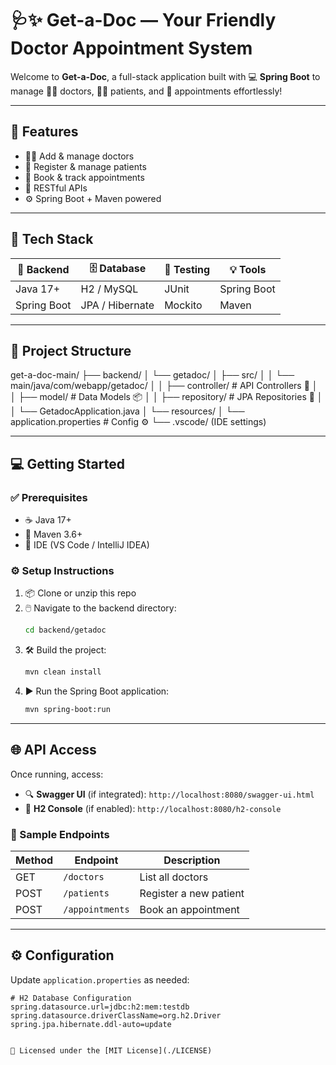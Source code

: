 # 🩺✨ Get-a-Doc — Your Friendly Doctor Appointment System

Welcome to **Get-a-Doc**, a full-stack application built with 💻 **Spring Boot** to manage 🧑‍⚕️ doctors, 🧍‍♀️ patients, and 📅 appointments effortlessly!

---

## 🚀 Features

- 🧑‍⚕️ Add & manage doctors
- 🧍 Register & manage patients
- 📅 Book & track appointments
- 🔗 RESTful APIs
- ⚙️ Spring Boot + Maven powered

---

## 🧰 Tech Stack

| 🔧 Backend       | 🗄️ Database   | 🧪 Testing | 💡 Tools       |
|------------------|---------------|------------|----------------|
| Java 17+         | H2 / MySQL     | JUnit      | Spring Boot    |
| Spring Boot      | JPA / Hibernate| Mockito    | Maven          |

---

## 📁 Project Structure

get-a-doc-main/
├── backend/
│ └── getadoc/
│ ├── src/
│ │ └── main/java/com/webapp/getadoc/
│ │ ├── controller/ # API Controllers 🧩
│ │ ├── model/ # Data Models 📦
│ │ ├── repository/ # JPA Repositories 💾
│ │ └── GetadocApplication.java
│ └── resources/
│ └── application.properties # Config ⚙️
└── .vscode/ (IDE settings)

---

## 💻 Getting Started

### ✅ Prerequisites

- ☕ Java 17+
- 🧰 Maven 3.6+
- 🧠 IDE (VS Code / IntelliJ IDEA)

### ⚙️ Setup Instructions

1. 📦 Clone or unzip this repo
2. 🖱️ Navigate to the backend directory:
    ```bash
    cd backend/getadoc
    ```
3. 🛠️ Build the project:
    ```bash
    mvn clean install
    ```
4. ▶️ Run the Spring Boot application:
    ```bash
    mvn spring-boot:run
    ```

---

## 🌐 API Access

Once running, access:

- 🔍 **Swagger UI** (if integrated): `http://localhost:8080/swagger-ui.html`
- 🧪 **H2 Console** (if enabled): `http://localhost:8080/h2-console`

### 🧾 Sample Endpoints

| Method | Endpoint             | Description              |
|--------|----------------------|--------------------------|
| GET    | `/doctors`           | List all doctors         |
| POST   | `/patients`          | Register a new patient   |
| POST   | `/appointments`      | Book an appointment      |

---

## ⚙️ Configuration

Update `application.properties` as needed:

```properties
# H2 Database Configuration
spring.datasource.url=jdbc:h2:mem:testdb
spring.datasource.driverClassName=org.h2.Driver
spring.jpa.hibernate.ddl-auto=update


📄 Licensed under the [MIT License](./LICENSE)
